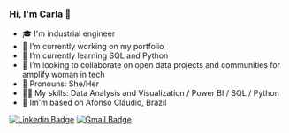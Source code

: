 ### Hi, I'm Carla 👋

- 🎓 I'm industrial engineer
- 🔨 I’m currently working on my portfolio
- 🌱 I’m currently learning SQL and Python
- 🤝 I’m looking to collaborate on open data projects and communities for amplify woman in tech
- 💬 Pronouns: She/Her
- 👩‍💻 My skills: Data Analysis and Visualization / Power BI / SQL / Python 
- 📌 Im'm based on Afonso Cláudio, Brazil

 [![Linkedin Badge](https://img.shields.io/badge/CarlaSeibel-0077B5?style=for-the-badge&logo=linkedin&logoColor=white&link=https://www.linkedin.com/in/carla-seibel/)](https://www.linkedin.com/in/carla-seibel/)
 [![Gmail Badge](https://img.shields.io/badge/carlaseibel-D14836?style=for-the-badge&logo=gmail&logoColor=white&link=mailto:carlaseibela@gmail.com)](mailto:carlaseibel@gmail.com)

<!--
**CarlaSeibel/CarlaSeibel** is a ✨ _special_ ✨ repository because its `README.md` (this file) appears on your GitHub profile.
-->
